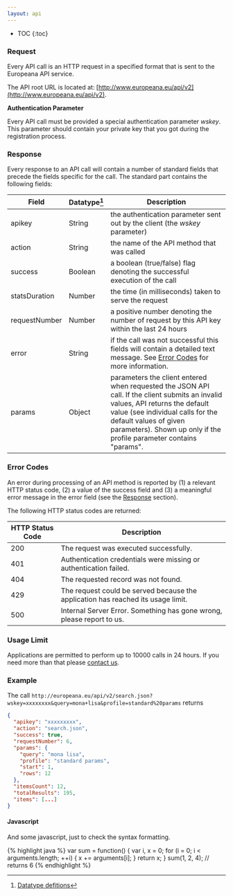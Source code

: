 ```yaml
---
layout: api
---
```


* TOC
{:toc}

### Request

Every API call is an HTTP request in a specified format that is sent to the Europeana API service.

The API root URL is located at: [http://www.europeana.eu/api/v2](http://www.europeana.eu/api/v2).

<a name="Authentication">**Authentication Parameter**</a>

Every API call must be provided a special authentication parameter _wskey_. This parameter should contain your private key that you got during the registration process.

### Response

Every response to an API call will contain a number of standard fields that precede the fields specific for the call. The standard part contains the following fields:

| Field | Datatype[^datatype] | Description |
|-------|----------|-------------|
| apikey | String | the authentication parameter sent out by the client (the _wskey_ parameter) |
| action | String | the name of the API method that was called |
| success | Boolean | a boolean (true/false) flag denoting the successful execution of the call |
| statsDuration | Number | the time (in milliseconds) taken to serve the request |
| requestNumber | Number | a positive number denoting the number of request by this API key within the last 24 hours |
| error | String | if the call was not successful this fields will contain a detailed text message. See [Error Codes](/portal/api-working-with-api.html#Error-Codes) for more information. |
| params | Object | parameters the client entered when requested the JSON API call. If the client submits an invalid values, API returns the default value (see individual calls for the default values of given parameters). Shown up only if the profile parameter contains "params". |

### Error Codes

An error during processing of an API method is reported by (1) a relevant HTTP status code, (2) a value of the success field and  (3) a meaningful error message in the error field (see the [Response](/portal/api-working-with-api.html#Response "Response") section).

The following HTTP status codes are returned:

<table  class="bordered">
	<thead>
		<tr>
			<th>HTTP Status Code</th>
			<th>Description</th>
		</tr>
	</thead>
	<tbody>
		<tr>
			<td>200</td>
			<td>The request was executed successfully.</td>
		</tr>
		<tr>
			<td>401</td>
			<td>Authentication credentials were missing or authentication failed.</td>
		</tr>
		<tr>
			<td>404</td>
			<td>The requested record was not found.</td>
		</tr>
		<tr>
			<td>429</td>
			<td>The request could be served because the application has reached its usage limit.</td>
		</tr>
		<tr>
			<td>500</td>
			<td>Internal Server Error. Something has gone wrong, please report to us.</td>
		</tr>
	</tbody>
</table>

### Usage Limit

Applications are permitted to perform up to 10000 calls in 24 hours. If you need more than that please [contact us](mailto:api@europeana.eu).

[^datatype]: [Datatype defitions](api-introduction.html#data-types "API1-API2 Mapping")

### Example

The call `http://europeana.eu/api/v2/search.json?wskey=xxxxxxxx&query=mona+lisa&profile=standard%20params` returns

```json
{
  "apikey": "xxxxxxxxx",
  "action": "search.json",
  "success": true,
  "requestNumber": 6,
  "params": {
    "query": "mona lisa",
    "profile": "standard params",
    "start": 1,
    "rows": 12
  },
  "itemsCount": 12,
  "totalResults": 195,
  "items": [...]
}
```

#### Javascript

And some javascript, just to check the syntax formatting.

{% highlight java %}
var sum = function() {
    var i, x = 0;
    for (i = 0; i < arguments.length; ++i) {
        x += arguments[i];
    }
    return x;
}
sum(1, 2, 4); // returns 6
{% endhighlight %}
